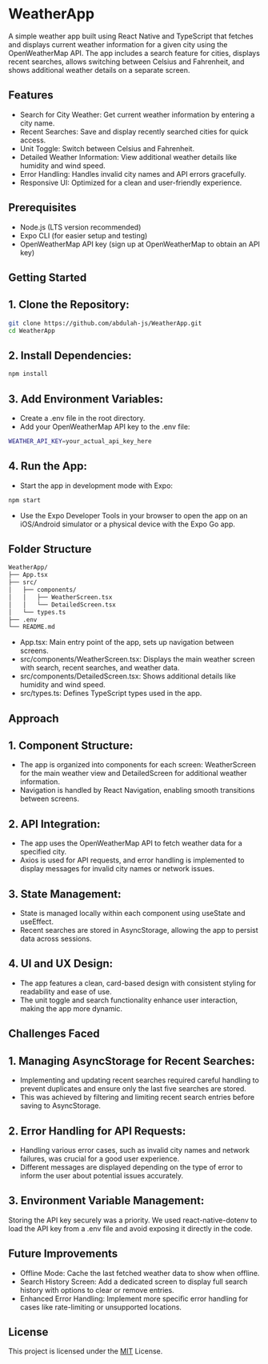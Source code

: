 # WeatherApp

A simple weather app built using React Native and TypeScript that fetches and displays current weather information for a given city using the OpenWeatherMap API. The app includes a search feature for cities, displays recent searches, allows switching between Celsius and Fahrenheit, and shows additional weather details on a separate screen.

## Features

- Search for City Weather: Get current weather information by entering a city name.
- Recent Searches: Save and display recently searched cities for quick access.
- Unit Toggle: Switch between Celsius and Fahrenheit.
- Detailed Weather Information: View additional weather details like humidity and wind speed.
- Error Handling: Handles invalid city names and API errors gracefully.
- Responsive UI: Optimized for a clean and user-friendly experience.

## Prerequisites

- Node.js (LTS version recommended)
- Expo CLI (for easier setup and testing)
- OpenWeatherMap API key (sign up at OpenWeatherMap to obtain an API key)

## Getting Started

## 1. Clone the Repository:

```bash
git clone https://github.com/abdulah-js/WeatherApp.git
cd WeatherApp
```

## 2. Install Dependencies:

```bash
npm install
```

## 3. Add Environment Variables:

- Create a .env file in the root directory.
- Add your OpenWeatherMap API key to the .env file:

```bash
WEATHER_API_KEY=your_actual_api_key_here
```

## 4. Run the App:

- Start the app in development mode with Expo:

```bash
npm start
```

- Use the Expo Developer Tools in your browser to open the app on an iOS/Android simulator or a physical device with the Expo Go app.

## Folder Structure

```bash
WeatherApp/
├── App.tsx
├── src/
│   ├── components/
│   │   ├── WeatherScreen.tsx
│   │   └── DetailedScreen.tsx
│   └── types.ts
├── .env
└── README.md
```

- App.tsx: Main entry point of the app, sets up navigation between screens.
- src/components/WeatherScreen.tsx: Displays the main weather screen with search, recent searches, and weather data.
- src/components/DetailedScreen.tsx: Shows additional details like humidity and wind speed.
- src/types.ts: Defines TypeScript types used in the app.

## Approach

## 1. Component Structure:

- The app is organized into components for each screen: WeatherScreen for the main weather view and DetailedScreen for additional weather information.
- Navigation is handled by React Navigation, enabling smooth transitions between screens.

## 2. API Integration:

- The app uses the OpenWeatherMap API to fetch weather data for a specified city.
- Axios is used for API requests, and error handling is implemented to display messages for invalid city names or network issues.

## 3. State Management:

- State is managed locally within each component using useState and useEffect.
- Recent searches are stored in AsyncStorage, allowing the app to persist data across sessions.

## 4. UI and UX Design:

- The app features a clean, card-based design with consistent styling for readability and ease of use.
- The unit toggle and search functionality enhance user interaction, making the app more dynamic.

## Challenges Faced

## 1. Managing AsyncStorage for Recent Searches:

- Implementing and updating recent searches required careful handling to prevent duplicates and ensure only the last five searches are stored.
- This was achieved by filtering and limiting recent search entries before saving to AsyncStorage.

## 2. Error Handling for API Requests:

- Handling various error cases, such as invalid city names and network failures, was crucial for a good user experience.
- Different messages are displayed depending on the type of error to inform the user about potential issues accurately.

## 3. Environment Variable Management:

Storing the API key securely was a priority. We used react-native-dotenv to load the API key from a .env file and avoid exposing it directly in the code.

## Future Improvements
- Offline Mode: Cache the last fetched weather data to show when offline.
- Search History Screen: Add a dedicated screen to display full search history with options to clear or remove entries.
- Enhanced Error Handling: Implement more specific error handling for cases like rate-limiting or unsupported locations.

## License
This project is licensed under the [MIT](https://choosealicense.com/licenses/mit/) License.

